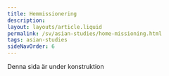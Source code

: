 ```yaml
---
title: Hemmissionering
description:
layout: layouts/article.liquid
permalink: /sv/asian-studies/home-missioning.html
tags: asian-studies
sideNavOrder: 6
---
```


Denna sida är under konstruktion
